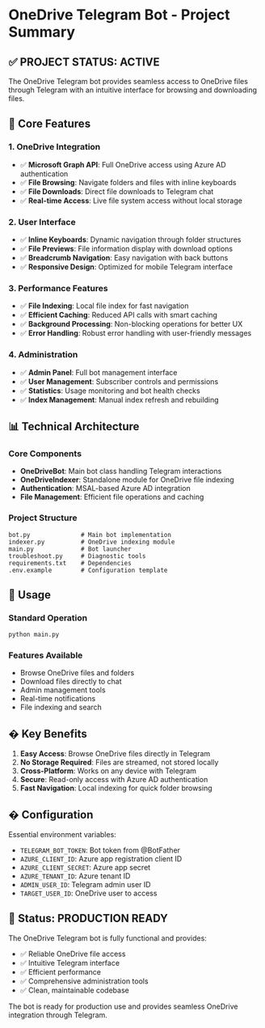 # OneDrive Telegram Bot - Project Summary

## ✅ PROJECT STATUS: ACTIVE

The OneDrive Telegram bot provides seamless access to OneDrive files through Telegram with an intuitive interface for browsing and downloading files.

## 🎯 Core Features

### 1. **OneDrive Integration**
- ✅ **Microsoft Graph API**: Full OneDrive access using Azure AD authentication
- ✅ **File Browsing**: Navigate folders and files with inline keyboards
- ✅ **File Downloads**: Direct file downloads to Telegram chat
- ✅ **Real-time Access**: Live file system access without local storage

### 2. **User Interface**
- ✅ **Inline Keyboards**: Dynamic navigation through folder structures
- ✅ **File Previews**: File information display with download options
- ✅ **Breadcrumb Navigation**: Easy navigation with back buttons
- ✅ **Responsive Design**: Optimized for mobile Telegram interface

### 3. **Performance Features**
- ✅ **File Indexing**: Local file index for fast navigation
- ✅ **Efficient Caching**: Reduced API calls with smart caching
- ✅ **Background Processing**: Non-blocking operations for better UX
- ✅ **Error Handling**: Robust error handling with user-friendly messages

### 4. **Administration**
- ✅ **Admin Panel**: Full bot management interface
- ✅ **User Management**: Subscriber controls and permissions
- ✅ **Statistics**: Usage monitoring and bot health checks
- ✅ **Index Management**: Manual index refresh and rebuilding

## 📊 Technical Architecture

### Core Components
- **OneDriveBot**: Main bot class handling Telegram interactions
- **OneDriveIndexer**: Standalone module for OneDrive file indexing
- **Authentication**: MSAL-based Azure AD integration
- **File Management**: Efficient file operations and caching

### Project Structure
```
bot.py              # Main bot implementation
indexer.py          # OneDrive indexing module
main.py             # Bot launcher
troubleshoot.py     # Diagnostic tools
requirements.txt    # Dependencies
.env.example        # Configuration template
```

## 🚀 Usage

### Standard Operation
```bash
python main.py
```

### Features Available
- Browse OneDrive files and folders
- Download files directly to chat
- Admin management tools
- Real-time notifications
- File indexing and search

## � Key Benefits

1. **Easy Access**: Browse OneDrive files directly in Telegram
2. **No Storage Required**: Files are streamed, not stored locally
3. **Cross-Platform**: Works on any device with Telegram
4. **Secure**: Read-only access with Azure AD authentication
5. **Fast Navigation**: Local indexing for quick folder browsing

## � Configuration

Essential environment variables:
- `TELEGRAM_BOT_TOKEN`: Bot token from @BotFather
- `AZURE_CLIENT_ID`: Azure app registration client ID
- `AZURE_CLIENT_SECRET`: Azure app secret
- `AZURE_TENANT_ID`: Azure tenant ID
- `ADMIN_USER_ID`: Telegram admin user ID
- `TARGET_USER_ID`: OneDrive user to access

## 🎉 Status: PRODUCTION READY

The OneDrive Telegram bot is fully functional and provides:
- ✅ Reliable OneDrive file access
- ✅ Intuitive Telegram interface
- ✅ Efficient performance
- ✅ Comprehensive administration tools
- ✅ Clean, maintainable codebase

The bot is ready for production use and provides seamless OneDrive integration through Telegram.
